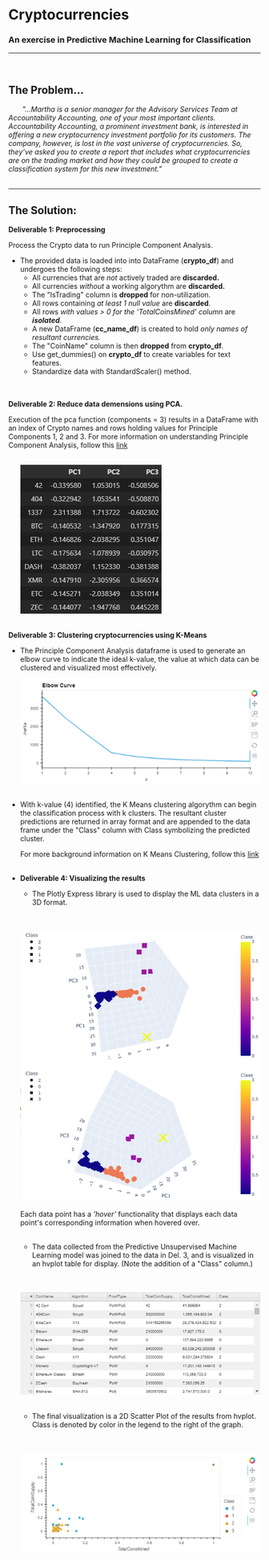 # Cryptocurrencies
### An exercise in Predictive Machine Learning for Classification
* ** 

</br>

## The Problem...
&nbsp;&nbsp;&nbsp;&nbsp;&nbsp;&nbsp; *"...Martha is a senior manager for the Advisory Services Team at Accountability Accounting, one of your most important clients. Accountability Accounting, a prominent investment bank, is interested in offering a new cryptocurrency investment portfolio for its customers. The company, however, is lost in the vast universe of cryptocurrencies. So, they’ve asked you to create a report that includes what cryptocurrencies are on the trading market and how they could be grouped to create a classification system for this new investment."* 
</br>
</br>
* **

## The Solution: 
 **Deliverable 1: Preprocessing**

Process the Crypto data to run Principle Component Analysis.
- The provided data is loaded into into DataFrame (**crypto_df**) and undergoes the following steps:
    - All currencies that are *not* actively traded are **discarded.**
    - All currencies *without* a working algorythm are **discarded.**
    - The "IsTrading" column is **dropped** for non-utilization.
    - All rows containing *at least 1 null value* are **discarded**. 
    - All rows *with values > 0 for the 'TotalCoinsMined' column* are ***isolated***.
    - A new DataFrame (**cc_name_df**) is created to hold *only names of resultant currencies.*
    - The "CoinName" column is then **dropped** from **crypto_df**.
    - Use get_dummies() on **crypto_df** to create variables for text features.
    - Standardize data with StandardScaler() method.
    </br>
    </br> 

 **Deliverable 2: Reduce data demensions using PCA.**

Execution of the pca function (components = 3) results in a DataFrame with an index of Crypto names and rows holding values for Principle Components 1, 2 and 3. For more information on understanding Principle Component Analysis, follow this [link](https://towardsdatascience.com/pca-using-python-scikit-learn-e653f8989e60)
    </br>
    </br>
    

&nbsp;&nbsp;&nbsp;&nbsp;&nbsp;&nbsp;![PCA Image](./images/PCA.png)
</br>
</br> 

**Deliverable 3: Clustering cryptocurrencies using K-Means**
- The Principle Component Analysis dataframe is used to generate an elbow curve to indicate the ideal k-value, the value at which data can be clustered and visualized most effectively. 

    ![Elbow Curve](./images/elbow.png)
    </br>
    </br> 


- With k-value (4) identified, the K Means clustering algorythm can begin the classification process with k clusters. The resultant cluster predictions are returned in array format and are appended to the data frame under the "Class" column with Class symbolizing the predicted cluster.
    
     For more background information on K Means Clustering, follow this [link](https://towardsdatascience.com/understanding-k-means-clustering-in-machine-learning-6a6e67336aa1)
    </br>
    </br> 


- **Deliverable 4: Visualizing the results**
    - The Plotly Express library is used to display the ML data clusters in a 3D format.
    </br>
    </br> 

    ![3D](./images/3d.png)
    </br>
    
    Each data point has a *'hover'* functionality that displays each data point's corresponding information when hovered over.
    </br>
    </br>

    - The data collected from the Predictive Unsupervised Machine Learning model was joined to the data in Del. 3, and is visualized in an hvplot table for display. (Note the addition of a "Class" column.)
    </br>
    </br> 

    ![hvplot](./images/hvplot.png)
    </br>
    </br>

    - The final visualization is a 2D Scatter Plot of the results from hvplot. Class is denoted by color in the legend to the right of the graph.
    </br>
    </br> 

    ![hvscatter](./images/hvscatter.png)
    </br>
    </br>



